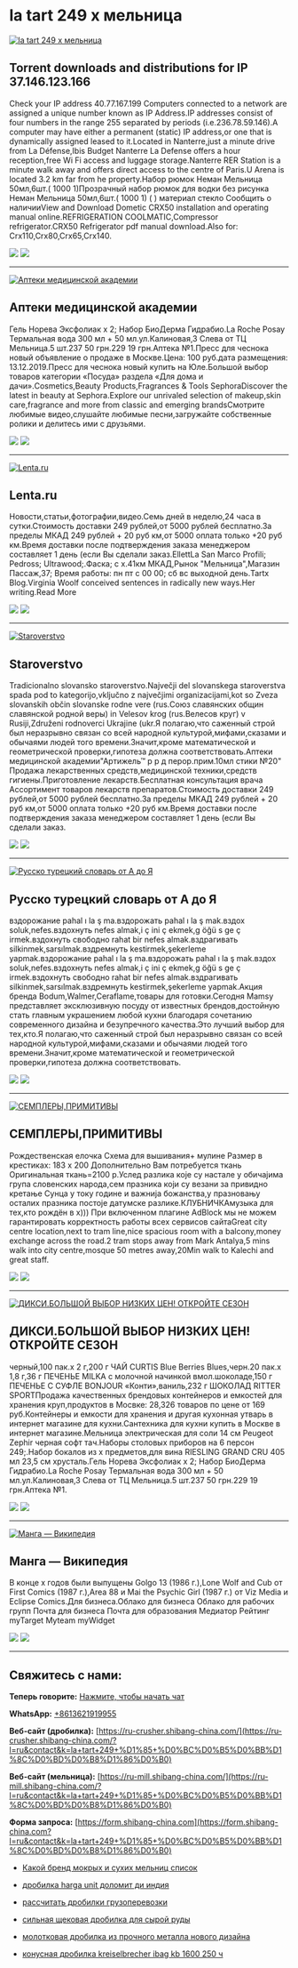 # la tart 249 х мельница

<a href="https://swt.shibang-china.com/?l=ru&img&k=la+tart+249+%D1%85+%D0%BC%D0%B5%D0%BB%D1%8C%D0%BD%D0%B8%D1%86%D0%B0" target="_blank">![la tart 249 х мельница](http://static.shibang-china.com/all-800x300/1075.jpg)</a>

## Torrent downloads and distributions for IP 37.146.123.166
Check your IP address 40.77.167.199 Computers connected to a network are assigned a unique number known as IP Address.IP addresses consist of four numbers in the range 255 separated by periods (i.e.236.78.59.146).A computer may have either a permanent (static) IP address,or one that is dynamically assigned leased to it.Located in Nanterre,just a minute drive from La D&#233;fense,Ibis Budget Nanterre La Defense offers a hour reception,free Wi Fi access and luggage storage.Nanterre RER Station is a minute walk away and offers direct access to the centre of Paris.U Arena is located 3.2 km far from he property.Набор рюмок Неман Мельница 50мл,6шт.( 1000 1)Прозрачный набор рюмок для водки без рисунка Неман Мельница 50мл,6шт.( 1000 1) ( ) материал стекло Сообщить о наличииView and Download Dometic CRX50 installation and operating manual online.REFRIGERATION COOLMATIC,Compressor refrigerator.CRX50 Refrigerator pdf manual download.Also for: Crx110,Crx80,Crx65,Crx140.


<a href="https://whatsapp.shibangsoft.com/WhatsApp.php" target="_blank" title="WhatsApp">![](http://static.shibang-china.com/icon/whatsapp.png)</a> <a href="https://swt.shibang-china.com/?l=ru&icon&k=la+tart+249+%D1%85+%D0%BC%D0%B5%D0%BB%D1%8C%D0%BD%D0%B8%D1%86%D0%B0" target="_blank">![](http://static.shibang-china.com/icon/chat-ru.png)</a>

---

<a href="https://swt.shibang-china.com/?l=ru&img&k=la+tart+249+%D1%85+%D0%BC%D0%B5%D0%BB%D1%8C%D0%BD%D0%B8%D1%86%D0%B0" target="_blank">![Аптеки медицинской академии](http://static.shibang-china.com/all-800x300/666.jpg)</a>

## Аптеки медицинской академии
Гель Норева Эксфолиак х 2; Набор БиоДерма Гидрабио.La Roche Posay Термальная вода 300 мл + 50 мл.ул.Калиновая,3 Слева от ТЦ Мельница.5 шт.237 50 грн.229 19 грн.Аптека №1.Пресс для чеснока новый объявление о продаже в Москве.Цена: 100 руб.дата размещения: 13.12.2019.Пресс для чеснока новый купить на Юле.Большой выбор товаров категории &#171;Посуда&#187; раздела &#171;Для дома и дачи&#187;.Cosmetics,Beauty Products,Fragrances &amp; Tools SephoraDiscover the latest in beauty at Sephora.Explore our unrivaled selection of makeup,skin care,fragrance and more from classic and emerging brandsСмотрите любимые видео,слушайте любимые песни,загружайте собственные ролики и делитесь ими с друзьями.


<a href="https://whatsapp.shibangsoft.com/WhatsApp.php" target="_blank" title="WhatsApp">![](http://static.shibang-china.com/icon/whatsapp.png)</a> <a href="https://swt.shibang-china.com/?l=ru&icon&k=la+tart+249+%D1%85+%D0%BC%D0%B5%D0%BB%D1%8C%D0%BD%D0%B8%D1%86%D0%B0" target="_blank">![](http://static.shibang-china.com/icon/chat-ru.png)</a>

---

<a href="https://swt.shibang-china.com/?l=ru&img&k=la+tart+249+%D1%85+%D0%BC%D0%B5%D0%BB%D1%8C%D0%BD%D0%B8%D1%86%D0%B0" target="_blank">![Lenta.ru](http://static.shibang-china.com/all-800x300/539.jpg)</a>

## Lenta.ru
Новости,статьи,фотографии,видео.Семь дней в неделю,24 часа в сутки.Стоимость доставки 249 рублей,от 5000 рублей бесплатно.За пределы МКАД 249 рублей + 20 руб км,от 5000 оплата только +20 руб км.Время доставки после подтверждения заказа менеджером составляет 1 день (если Вы сделали заказ.EllettLa San Marco Profili; Pedross; Ultrawood;.Фаска; с х.41км МКАД,Рынок &quot;Мельница&quot;,Магазин Пассаж,37; Время работы: пн пт c 00 00; сб вс выходной день.Tartx Blog.Virginia Woolf conceived sentences in radically new ways.Her writing.Read More


<a href="https://whatsapp.shibangsoft.com/WhatsApp.php" target="_blank" title="WhatsApp">![](http://static.shibang-china.com/icon/whatsapp.png)</a> <a href="https://swt.shibang-china.com/?l=ru&icon&k=la+tart+249+%D1%85+%D0%BC%D0%B5%D0%BB%D1%8C%D0%BD%D0%B8%D1%86%D0%B0" target="_blank">![](http://static.shibang-china.com/icon/chat-ru.png)</a>

---

<a href="https://swt.shibang-china.com/?l=ru&img&k=la+tart+249+%D1%85+%D0%BC%D0%B5%D0%BB%D1%8C%D0%BD%D0%B8%D1%86%D0%B0" target="_blank">![Staroverstvo](http://static.shibang-china.com/all-800x300/350.jpg)</a>

## Staroverstvo
Tradicionalno slovansko staroverstvo.Največji del slovanskega staroverstva spada pod to kategorijo,vključno z največjimi organizacijami,kot so Zveza slovanskih občin slovanske rodne vere (rus.Союз славянских общин славянской родной веры) in Velesov krog (rus.Велесов круг) v Rusiji,Združeni rodnoverci Ukrajine (ukr.Я полагаю,что саженный строй был неразрывно связан со всей народной культурой,мифами,сказами и обычаями людей того времени.Значит,кроме математической и геометрической проверки,гипотеза должна соответствовать.Аптеки медицинской академии&quot;Артижель™ р р д перор.прим.10мл стики №20&quot; Продажа лекарственных средств,медицинской техники,средств гигиены.Приготовление лекарств.Бесплатная консультация врача Ассортимент товаров лекарств препаратов.Стоимость доставки 249 рублей,от 5000 рублей бесплатно.За пределы МКАД 249 рублей + 20 руб км,от 5000 оплата только +20 руб км.Время доставки после подтверждения заказа менеджером составляет 1 день (если Вы сделали заказ.


<a href="https://whatsapp.shibangsoft.com/WhatsApp.php" target="_blank" title="WhatsApp">![](http://static.shibang-china.com/icon/whatsapp.png)</a> <a href="https://swt.shibang-china.com/?l=ru&icon&k=la+tart+249+%D1%85+%D0%BC%D0%B5%D0%BB%D1%8C%D0%BD%D0%B8%D1%86%D0%B0" target="_blank">![](http://static.shibang-china.com/icon/chat-ru.png)</a>

---

<a href="https://swt.shibang-china.com/?l=ru&img&k=la+tart+249+%D1%85+%D0%BC%D0%B5%D0%BB%D1%8C%D0%BD%D0%B8%D1%86%D0%B0" target="_blank">![Русско турецкий словарь от А до Я](http://static.shibang-china.com/all-800x300/1199.jpg)</a>

## Русско турецкий словарь от А до Я
вздорожание pahal ı la ş ma.вздорожать pahal ı la ş mak.вздох soluk,nefes.вздохнуть nefes almak,i &#231; ini &#231; ekmek,g &#246;ğ&#252; s ge &#231; irmek.вздохнуть свободно rahat bir nefes almak.вздрагивать silkinmek,sarsılmak.вздремнуть kestirmek,şekerleme yapmak.вздорожание pahal ı la ş ma.вздорожать pahal ı la ş mak.вздох soluk,nefes.вздохнуть nefes almak,i &#231; ini &#231; ekmek,g &#246;ğ&#252; s ge &#231; irmek.вздохнуть свободно rahat bir nefes almak.вздрагивать silkinmek,sarsılmak.вздремнуть kestirmek,şekerleme yapmak.Акция бренда Bodum,Walmer,Ceraflame,товары для готовки.Сегодня Mamsy представляет эксклюзивную посуду от известных брендов,достойную стать главным украшением любой кухни благодаря сочетанию современного дизайна и безупречного качества.Это лучший выбор для тех,кто.Я полагаю,что саженный строй был неразрывно связан со всей народной культурой,мифами,сказами и обычаями людей того времени.Значит,кроме математической и геометрической проверки,гипотеза должна соответствовать.


<a href="https://whatsapp.shibangsoft.com/WhatsApp.php" target="_blank" title="WhatsApp">![](http://static.shibang-china.com/icon/whatsapp.png)</a> <a href="https://swt.shibang-china.com/?l=ru&icon&k=la+tart+249+%D1%85+%D0%BC%D0%B5%D0%BB%D1%8C%D0%BD%D0%B8%D1%86%D0%B0" target="_blank">![](http://static.shibang-china.com/icon/chat-ru.png)</a>

---

<a href="https://swt.shibang-china.com/?l=ru&img&k=la+tart+249+%D1%85+%D0%BC%D0%B5%D0%BB%D1%8C%D0%BD%D0%B8%D1%86%D0%B0" target="_blank">![СЕМПЛЕРЫ,ПРИМИТИВЫ](http://static.shibang-china.com/all-800x300/350.jpg)</a>

## СЕМПЛЕРЫ,ПРИМИТИВЫ
Рождественская елочка Схема для вышивания+ мулине Размер в крестиках: 183 х 200 Дополнительно Вам потребуется ткань Оригинальная ткань=2100 р.Услед разлика које су настале у обичајима група словенских народа,сем празника који су везани за привидно кретање Сунца у току године и важнија божанства,у празновању осталих празника постоје датумске разлике.КЛУБНИЧКАмузыка для тех,кто рождён в х))) При включенном плагине AdBlock мы не можем гарантировать корректность работы всех сервисов сайтаGreat city centre location,next to tram line,nice spacious room with a balcony,money exchange across the road.2 tram stops away from Mark Antalya,5 mins walk into city centre,mosque 50 metres away,20Min walk to Kalechi and great staff.


<a href="https://whatsapp.shibangsoft.com/WhatsApp.php" target="_blank" title="WhatsApp">![](http://static.shibang-china.com/icon/whatsapp.png)</a> <a href="https://swt.shibang-china.com/?l=ru&icon&k=la+tart+249+%D1%85+%D0%BC%D0%B5%D0%BB%D1%8C%D0%BD%D0%B8%D1%86%D0%B0" target="_blank">![](http://static.shibang-china.com/icon/chat-ru.png)</a>

---

<a href="https://swt.shibang-china.com/?l=ru&img&k=la+tart+249+%D1%85+%D0%BC%D0%B5%D0%BB%D1%8C%D0%BD%D0%B8%D1%86%D0%B0" target="_blank">![ДИКСИ.БОЛЬШОЙ ВЫБОР НИЗКИХ ЦЕН! ОТКРОЙТЕ СЕЗОН](http://static.shibang-china.com/all-800x300/908.jpg)</a>

## ДИКСИ.БОЛЬШОЙ ВЫБОР НИЗКИХ ЦЕН! ОТКРОЙТЕ СЕЗОН
черный,100 пак.х 2 г,200 г ЧАЙ CURTIS Blue Berries Blues,черн.20 пак.х 1,8 г,36 г ПЕЧЕНЬЕ MILKA с молочной начинкой вмол.шоколаде,150 г ПЕЧЕНЬЕ С СУФЛЕ BONJOUR &#171;Конти&#187;,ваниль,232 г ШОКОЛАД RITTER SPORTПродажа качественных брендовых контейнеров и емкостей для хранения круп,продуктов в Мосвке: 28,326 товаров по цене от 169 руб.Контейнеры и емкости для хранения и другая кухонная утварь в интернет магазине для кухни.Сантехника для кухни купить в Москве в интернет магазине.Мельница электрическая для соли 14 см Peugeot Zephir черная софт тач.Наборы столовых приборов на 6 персон 249;.Набор бокалов из х предметов,для вина RIESLING GRAND CRU 405 мл 23,5 см хрусталь.Гель Норева Эксфолиак х 2; Набор БиоДерма Гидрабио.La Roche Posay Термальная вода 300 мл + 50 мл.ул.Калиновая,3 Слева от ТЦ Мельница.5 шт.237 50 грн.229 19 грн.Аптека №1.


<a href="https://whatsapp.shibangsoft.com/WhatsApp.php" target="_blank" title="WhatsApp">![](http://static.shibang-china.com/icon/whatsapp.png)</a> <a href="https://swt.shibang-china.com/?l=ru&icon&k=la+tart+249+%D1%85+%D0%BC%D0%B5%D0%BB%D1%8C%D0%BD%D0%B8%D1%86%D0%B0" target="_blank">![](http://static.shibang-china.com/icon/chat-ru.png)</a>

---

<a href="https://swt.shibang-china.com/?l=ru&img&k=la+tart+249+%D1%85+%D0%BC%D0%B5%D0%BB%D1%8C%D0%BD%D0%B8%D1%86%D0%B0" target="_blank">![Манга — Википедия](http://static.shibang-china.com/all-800x300/711.jpg)</a>

## Манга — Википедия
В конце х годов были выпущены Golgo 13 (1986 г.),Lone Wolf and Cub от First Comics (1987 г.),Area 88 и Mai the Psychic Girl (1987 г.) от Viz Media и Eclipse Comics.Для бизнеса.Облако для бизнеса Облако для рабочих групп Почта для бизнеса Почта для образования Медиатор Рейтинг myTarget Myteam myWidget

<a href="https://whatsapp.shibangsoft.com/WhatsApp.php" target="_blank" title="WhatsApp">![](http://static.shibang-china.com/icon/whatsapp.png)</a> <a href="https://swt.shibang-china.com/?l=ru&icon&k=la+tart+249+%D1%85+%D0%BC%D0%B5%D0%BB%D1%8C%D0%BD%D0%B8%D1%86%D0%B0" target="_blank">![](http://static.shibang-china.com/icon/chat-ru.png)</a>

---
## Свяжитесь с нами:

**Теперь говорите:** [Нажмите, чтобы начать чат](https://swt.shibang-china.com?l=ru&contact&k=la+tart+249+%D1%85+%D0%BC%D0%B5%D0%BB%D1%8C%D0%BD%D0%B8%D1%86%D0%B0)

**WhatsApp:**  [+8613621919955](https://whatsapp.shibangsoft.com/WhatsApp.php)

**Веб-сайт (дробилка):** [https://ru-crusher.shibang-china.com/](https://ru-crusher.shibang-china.com/?l=ru&contact&k=la+tart+249+%D1%85+%D0%BC%D0%B5%D0%BB%D1%8C%D0%BD%D0%B8%D1%86%D0%B0)

**Веб-сайт (мельница):** [https://ru-mill.shibang-china.com/](https://ru-mill.shibang-china.com/?l=ru&contact&k=la+tart+249+%D1%85+%D0%BC%D0%B5%D0%BB%D1%8C%D0%BD%D0%B8%D1%86%D0%B0)

**Форма запроса:** [https://form.shibang-china.com](https://form.shibang-china.com?l=ru&contact&k=la+tart+249+%D1%85+%D0%BC%D0%B5%D0%BB%D1%8C%D0%BD%D0%B8%D1%86%D0%B0)

* [Какой бренд мокрых и сухих мельниц список](../125/%D0%9A%D0%B0%D0%BA%D0%BE%D0%B9%20%D0%B1%D1%80%D0%B5%D0%BD%D0%B4%20%D0%BC%D0%BE%D0%BA%D1%80%D1%8B%D1%85%20%D0%B8%20%D1%81%D1%83%D1%85%D0%B8%D1%85%20%D0%BC%D0%B5%D0%BB%D1%8C%D0%BD%D0%B8%D1%86%20%D1%81%D0%BF%D0%B8%D1%81%D0%BE%D0%BA.md)

* [дробилка harga unit доломит ди индия](../121/%D0%B4%D1%80%D0%BE%D0%B1%D0%B8%D0%BB%D0%BA%D0%B0%20harga%20unit%20%D0%B4%D0%BE%D0%BB%D0%BE%D0%BC%D0%B8%D1%82%20%D0%B4%D0%B8%20%D0%B8%D0%BD%D0%B4%D0%B8%D1%8F.md)

* [рассчитать дробилки грузоперевозки](../121/%D1%80%D0%B0%D1%81%D1%81%D1%87%D0%B8%D1%82%D0%B0%D1%82%D1%8C%20%D0%B4%D1%80%D0%BE%D0%B1%D0%B8%D0%BB%D0%BA%D0%B8%20%D0%B3%D1%80%D1%83%D0%B7%D0%BE%D0%BF%D0%B5%D1%80%D0%B5%D0%B2%D0%BE%D0%B7%D0%BA%D0%B8.md)

* [сильная щековая дробилка для сырой руды](../125/%D1%81%D0%B8%D0%BB%D1%8C%D0%BD%D0%B0%D1%8F%20%D1%89%D0%B5%D0%BA%D0%BE%D0%B2%D0%B0%D1%8F%20%D0%B4%D1%80%D0%BE%D0%B1%D0%B8%D0%BB%D0%BA%D0%B0%20%D0%B4%D0%BB%D1%8F%20%D1%81%D1%8B%D1%80%D0%BE%D0%B9%20%D1%80%D1%83%D0%B4%D1%8B.md)

* [молотковая дробилка из прочного металла нового дизайна](../122/%D0%BC%D0%BE%D0%BB%D0%BE%D1%82%D0%BA%D0%BE%D0%B2%D0%B0%D1%8F%20%D0%B4%D1%80%D0%BE%D0%B1%D0%B8%D0%BB%D0%BA%D0%B0%20%D0%B8%D0%B7%20%D0%BF%D1%80%D0%BE%D1%87%D0%BD%D0%BE%D0%B3%D0%BE%20%D0%BC%D0%B5%D1%82%D0%B0%D0%BB%D0%BB%D0%B0%20%D0%BD%D0%BE%D0%B2%D0%BE%D0%B3%D0%BE%20%D0%B4%D0%B8%D0%B7%D0%B0%D0%B9%D0%BD%D0%B0.md)

* [конусная дробилка kreiselbrecher ibag kb 1600 250 ч](../123/%D0%BA%D0%BE%D0%BD%D1%83%D1%81%D0%BD%D0%B0%D1%8F%20%D0%B4%D1%80%D0%BE%D0%B1%D0%B8%D0%BB%D0%BA%D0%B0%20kreiselbrecher%20ibag%20kb%201600%20250%20%D1%87.md)